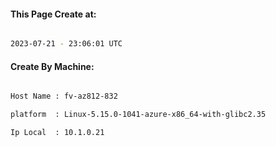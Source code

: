 
   
#### This Page Create at:

```bash

2023-07-21 - 23:06:01 UTC

```

#### Create By Machine:

```bash

Host Name : fv-az812-832

platform  : Linux-5.15.0-1041-azure-x86_64-with-glibc2.35

Ip Local  : 10.1.0.21

```


